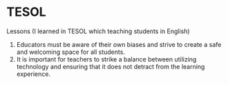 # TESOL


Lessons (I learned in TESOL which teaching students in English)
1. Educators must be aware of their own biases and strive to create a safe and welcoming space for all students.
2. It is important for teachers to strike a balance between utilizing technology and ensuring that it does not detract from the learning experience.
